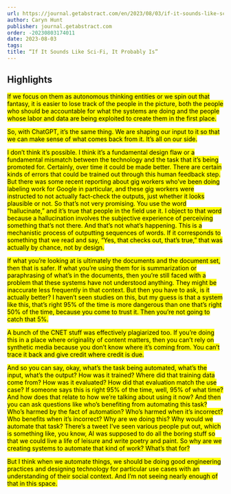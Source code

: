 ```yaml
---
url: https://journal.getabstract.com/en/2023/08/03/if-it-sounds-like-sci-fi-it-probably-is/
author: Caryn Hunt
publisher: journal.getabstract.com
order: -20230803174011
date: 2023-08-03
tags:
title: “If It Sounds Like Sci-Fi, It Probably Is”
---
```


## Highlights
<mark>If we focus on them as autonomous thinking entities or we spin out that fantasy, it is easier to lose track of the people in the picture, both the people who should be accountable for what the systems are doing and the people whose labor and data are being exploited to create them in the first place.</mark>

<mark>So, with ChatGPT, it’s the same thing. We are shaping our input to it so that we can make sense of what comes back from it. It’s all on our side.</mark>

<mark>I don’t think it’s possible. I think it’s a fundamental design flaw or a fundamental mismatch between the technology and the task that it’s being promoted for. Certainly, over time it could be made better. There are certain kinds of errors that could be trained out through this human feedback step. But there was some recent reporting about gig workers who’ve been doing labeling work for Google in particular, and these gig workers were instructed to not actually fact-check the outputs, just whether it looks plausible or not. So that’s not very promising. You use the word “hallucinate,” and it’s true that people in the field use it. I object to that word because a hallucination involves the subjective experience of perceiving something that’s not there. And that’s not what’s happening. This is a mechanistic process of outputting sequences of words. If it corresponds to something that we read and say, “Yes, that checks out, that’s true,” that was actually by chance, not by design.</mark>

<mark>If what you’re looking at is ultimately the documents and the document set, then that is safer. If what you’re using them for is summarization or paraphrasing of what’s in the documents, then you’re still faced with a problem that these systems have not understood anything. They might be inaccurate less frequently in that context. But then you have to ask, is it actually better? I haven’t seen studies on this, but my guess is that a system like this, that’s right 95% of the time is more dangerous than one that’s right 50% of the time, because you come to trust it. Then you’re not going to catch that 5%.</mark>

<mark>A bunch of the CNET stuff was effectively plagiarized too. If you’re doing this in a place where originality of content matters, then you can’t rely on synthetic media because you don’t know where it’s coming from. You can’t trace it back and give credit where credit is due.</mark>

<mark>And so you can say, okay, what’s the task being automated, what’s the input, what’s the output? How was it trained? Where did that training data come from? How was it evaluated? How did that evaluation match the use case? If someone says this is right 95% of the time, well, 95% of what time? And how does that relate to how we’re talking about using it now? And then you can ask questions like who’s benefiting from automating this task? Who’s harmed by the fact of automation? Who’s harmed when it’s incorrect? Who benefits when it’s incorrect? Why are we doing this? Why would we automate that task? There’s a tweet I’ve seen various people put out, which is something like, you know, AI was supposed to do all the boring stuff so that we could live a life of leisure and write poetry and paint. So why are we creating systems to automate that kind of work? What’s that for?</mark>

<mark>But I think when we automate things, we should be doing good engineering practices and designing technology for particular use cases with an understanding of their social context. And I’m not seeing nearly enough of that in this space.</mark>